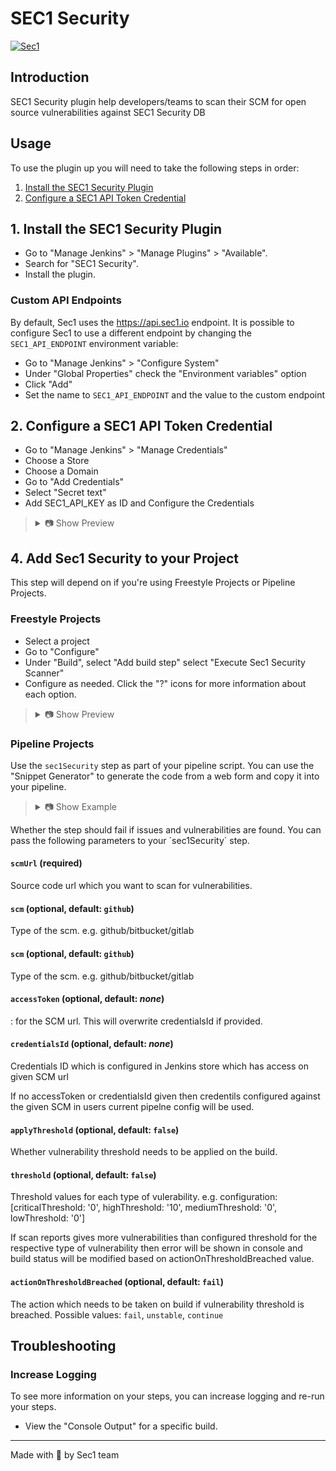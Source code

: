 # SEC1 Security

[![Sec1](https://sec1.io/wp-content/uploads/2024/01/rounded-logo-sec1-git.png)](https://sec1.io)

## Introduction

SEC1 Security plugin help developers/teams to scan their SCM for open source vulnerabilities against SEC1 Security DB

## Usage
To use the plugin up you will need to take the following steps in order:

1. [Install the SEC1 Security Plugin](#1-install-the-sec1-security-plugin)
2. [Configure a SEC1 API Token Credential](#2-configure-a-sec1-api-token-credential)

## 1. Install the SEC1 Security Plugin

- Go to "Manage Jenkins" > "Manage Plugins" > "Available".
- Search for "SEC1 Security".
- Install the plugin.

### Custom API Endpoints

By default, Sec1 uses the https://api.sec1.io endpoint. 
It is possible to configure Sec1 to use a different endpoint by changing the `SEC1_API_ENDPOINT` environment variable:

- Go to "Manage Jenkins" > "Configure System"
- Under "Global Properties" check the "Environment variables" option
- Click "Add"
- Set the name to `SEC1_API_ENDPOINT` and the value to the custom endpoint


## 2. Configure a SEC1 API Token Credential

- Go to "Manage Jenkins" > "Manage Credentials"
- Choose a Store
- Choose a Domain
- Go to "Add Credentials"
- Select "Secret text"
- Add SEC1_API_KEY as ID and Configure the Credentials

<blockquote>
<details>
<summary>📷 Show Preview</summary>

![Sec1 API Token](docs/sec1-configuration-api-key.png)

</details>
</blockquote>

## 4. Add Sec1 Security to your Project

This step will depend on if you're using Freestyle Projects or Pipeline Projects.

### Freestyle Projects

- Select a project
- Go to "Configure"
- Under "Build", select "Add build step" select "Execute Sec1 Security Scanner"
- Configure as needed. Click the "?" icons for more information about each option.

<blockquote>
<details>
<summary>📷 Show Preview</summary>

![Basic configuration](docs/sec1-buildstep.png)

</details>
</blockquote>

### Pipeline Projects

Use the `sec1Security` step as part of your pipeline script. You can use the "Snippet Generator" to generate the code
from a web form and copy it into your pipeline.

<blockquote>
<details>
<summary>📷 Show Example</summary>

```groovy
pipeline {
  agent any

  stages {
    stage('Build') {
      steps {
        echo 'Building...'
      }
    }
    stage('Sec1 Security') {
            steps {
                script {
                    //Prepare your credentials which will be used to access the SCM url given to scanner
                    //This is optional if your SCM url is public
                    def creds
                    withCredentials([usernamePassword(credentialsId: 'CRED-ID', usernameVariable: 'USERNAME', passwordVariable: 'PASSWORD')]) {
                      creds = "${USERNAME}:${PASSWORD}"
                    }
                    sec1Security (
                        scmUrl: "<SCMURL>", 
                        scm: "<type-of-scm>", //e.g. github
                        accessToken: creds, //you can skip withCredentials and credentialsId as accessToken will take precedence over both
                        credentialsId: "CRED-ID", //if you pass this then you can skip above withCredentials section
                        applyThreshold: true,
                        threshold: [criticalThreshold: '0', highThreshold: '10'],
                        actionOnThresholdBreached: "unstable" //possible values are fail,unstable,continue. default: fail
                    )
                }
            }
        }
    stage('Deploy') {
      steps {
        echo 'Deploying...'
      }
    }
  }
}
```

</details>
</blockquote>
Whether the step should fail if issues and vulnerabilities are found.
You can pass the following parameters to your `sec1Security` step.

#### `scmUrl` (required)

Source code url which you want to scan for vulnerabilities.

#### `scm` (optional, default: `github`)

Type of the scm. e.g. github/bitbucket/gitlab

#### `scm` (optional, default: `github`)

Type of the scm. e.g. github/bitbucket/gitlab

#### `accessToken` (optional, default: *none*)

<username>:<password> for the SCM url. This will overwrite credentialsId if provided.

#### `credentialsId` (optional, default: *none*)

Credentials ID which is configured in Jenkins store which has access on given SCM url

If no accessToken or credentialsId given then credentils configured against the given SCM in users current pipelne config will be used.

#### `applyThreshold` (optional, default: `false`)

Whether vulnerability threshold needs to be applied on the build.

#### `threshold` (optional, default: `false`)

Threshold values for each type of vulerability. e.g. configuration:
[criticalThreshold: '0', highThreshold: '10', mediumThreshold: '0', lowThreshold: '0']

If scan reports gives more vulnerabilities than configured threshold for the respective type of vulnerability then error will be shown in console and build status will be modified based on actionOnThresholdBreached value.

#### `actionOnThresholdBreached` (optional, default: `fail`)

The action which needs to be taken on build if vulnerability threshold is breached. Possible values: `fail`, `unstable`, `continue`

## Troubleshooting

### Increase Logging

To see more information on your steps, you can increase logging and re-run your steps.

- View the "Console Output" for a specific build.

---

Made with 🧡 by Sec1 team